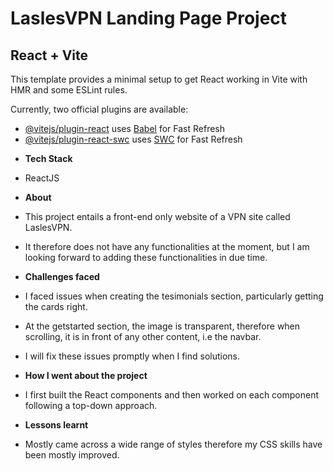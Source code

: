 # LaslesVPN Landing Page Project

## React + Vite

This template provides a minimal setup to get React working in Vite with HMR and some ESLint rules.

Currently, two official plugins are available:

- [@vitejs/plugin-react](https://github.com/vitejs/vite-plugin-react/blob/main/packages/plugin-react/README.md) uses [Babel](https://babeljs.io/) for Fast Refresh
- [@vitejs/plugin-react-swc](https://github.com/vitejs/vite-plugin-react-swc) uses [SWC](https://swc.rs/) for Fast Refresh

* **Tech Stack**
* ReactJS

  

* **About**
* This project entails a front-end only website of a VPN site called LaslesVPN.
* It therefore does not have any functionalities at the moment, but I am looking forward to adding these functionalities in due time.



* **Challenges faced**
* I faced issues when creating the tesimonials section, particularly getting the cards right.
* At the getstarted section, the image is transparent, therefore when scrolling, it is in front of any other content, i.e the navbar.
* I will fix these issues promptly when I find solutions.

  

* **How I went about the project**
* I first built the React components and then worked on each component following a top-down approach.

  

* **Lessons learnt**
* Mostly came across  a wide range of styles therefore my CSS skills have been mostly improved.
